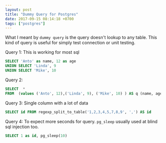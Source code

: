 ```yaml
---
layout: post
title: "Dummy Query for Postgres"
date: 2017-09-15 08:14:18 +0700
tags: ["postgres"]
---
```



What I meant by `dummy query` is the query doesn't lookup to any table. This kind of query is useful for simply test connection or unit testing. 



Query 1: This is working for most sql
```sql
SELECT 'Anto' as name, 12 as age
UNION SELECT 'Linda', 9
UNION SELECT 'Mike', 10
```

Query 2:
```sql
SELECT  *
FROM  (values ('Anto', 12),('Linda', 9), ('Mike', 10) ) AS q (name, age)
```

Query 3: Single column with a lot of data
```sql
SELECT id FROM regexp_split_to_table('1,2,3,4,5,7,8,9', ',') AS id
```


Query 4: To expect more seconds for query. `pg_sleep` usually used at blind sql injection too. 
```sql
SELECT 1 as id, pg_sleep(10)
```
